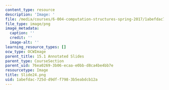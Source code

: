 ```yaml
---
content_type: resource
description: 'Image: '
file: /media/courses/6-004-computation-structures-spring-2017/1abefdac725dd9dff7983b5eabdcb12a_Slide24.png
file_type: image/png
image_metadata:
  caption: ''
  credit: ''
  image-alt: ''
learning_resource_types: []
ocw_type: OCWImage
parent_title: 15.1 Annotated Slides
parent_type: CourseSection
parent_uid: 76ea0269-3b06-ecaa-e0bb-d8ca4be4bb7e
resourcetype: Image
title: Slide24.png
uid: 1abefdac-725d-d9df-f798-3b5eabdcb12a
---
```

